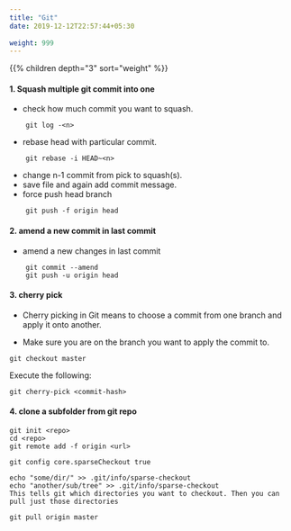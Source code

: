 ```yaml
---
title: "Git"
date: 2019-12-12T22:57:44+05:30
 
weight: 999
---
```


{{% children depth="3" sort="weight" %}}

#### 1. Squash multiple git commit into one

- check how much commit you want to squash.
```
    git log -<n>
```
- rebase head with particular commit.
```
    git rebase -i HEAD~<n>
```
- change n-1 commit from  pick to squash(s).
- save file and again add commit message.
- force push head branch
```
    git push -f origin head
```

#### 2. amend a new commit in last commit
- amend a new changes in last commit
```
    git commit --amend
    git push -u origin head
```

#### 3. cherry pick 
* Cherry picking in Git means to choose a commit from one branch and apply it onto another.
- Make sure you are on the branch you want to apply the commit to.
```
git checkout master
```
Execute the following:
```
git cherry-pick <commit-hash>
```

#### 4. clone a subfolder from git repo

```
git init <repo>
cd <repo>
git remote add -f origin <url>

git config core.sparseCheckout true

echo "some/dir/" >> .git/info/sparse-checkout
echo "another/sub/tree" >> .git/info/sparse-checkout
This tells git which directories you want to checkout. Then you can pull just those directories

git pull origin master
```
